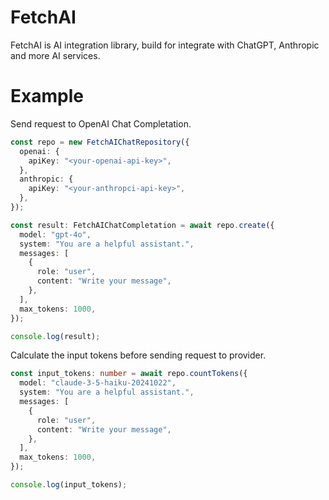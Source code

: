 # FetchAI
FetchAI is AI integration library, build for integrate with ChatGPT, Anthropic and more AI services.

# Example

Send request to OpenAI Chat Completation.

```ts
const repo = new FetchAIChatRepository({
  openai: {
    apiKey: "<your-openai-api-key>",
  },
  anthropic: {
    apiKey: "<your-anthropci-api-key>",
  },
});

const result: FetchAIChatCompletation = await repo.create({
  model: "gpt-4o",
  system: "You are a helpful assistant.",
  messages: [
    {
      role: "user",
      content: "Write your message",
    },
  ],
  max_tokens: 1000,
});

console.log(result);
```

Calculate the input tokens before sending request to provider.

```ts
const input_tokens: number = await repo.countTokens({
  model: "claude-3-5-haiku-20241022",
  system: "You are a helpful assistant.",
  messages: [
    {
      role: "user",
      content: "Write your message",
    },
  ],
  max_tokens: 1000,
});

console.log(input_tokens);
```